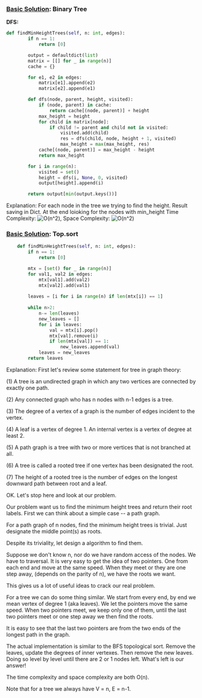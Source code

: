 ### [Basic Solution](/BinaryTree/FindMinHeightTree/basic_sol.py): Binary Tree

**DFS:** 

```python
def findMinHeightTrees(self, n: int, edges):
        if n == 1:
            return [0]

        output = defaultdict(list)
        matrix = [[] for _ in range(n)]
        cache = {}

        for e1, e2 in edges:
            matrix[e1].append(e2)
            matrix[e2].append(e1)

        def dfs(node, parent, height, visited):
            if (node, parent) in cache:
                return cache[(node, parent)] + height
            max_height = height
            for child in matrix[node]:
                if child != parent and child not in visited:
                    visited.add(child)
                    res = dfs(child, node, height + 1, visited)
                    max_height = max(max_height, res)
            cache[(node, parent)] = max_height - height
            return max_height

        for i in range(n):
            visited = set()
            height = dfs(i, None, 0, visited)
            output[height].append(i)

        return output[min(output.keys())]
```

Explanation: For each node in the tree we trying to find the height. Result saving in Dict. 
At the end loioking for the nodes with min_height
Time Complexity: ![O(n^2)](<https://latex.codecogs.com/svg.image?\inline&space;O(n)>), Space Complexity: ![O(n^2)](<https://latex.codecogs.com/svg.image?\inline&space;O(n^2)>)

### [Basic Solution](/BinaryTree/FindMinHeightTree/sol.py): Top.sort
```python
    def findMinHeightTrees(self, n: int, edges):
        if n == 1:
            return [0]

        mtx = [set() for _ in range(n)]
        for val1, val2 in edges:
            mtx[val1].add(val2)
            mtx[val2].add(val1)
        
        leaves = [i for i in range(n) if len(mtx[i]) == 1]
        
        while n>2:
            n-= len(leaves)
            new_leaves = []
            for i in leaves:
                val = mtx[i].pop()
                mtx[val].remove(i)
                if len(mtx[val]) == 1:
                    new_leaves.append(val)
            leaves = new_leaves
        return leaves

```

Explanation: 
First let's review some statement for tree in graph theory:

(1) A tree is an undirected graph in which any two vertices are
connected by exactly one path.

(2) Any connected graph who has n nodes with n-1 edges is a tree.

(3) The degree of a vertex of a graph is the number of
edges incident to the vertex.

(4) A leaf is a vertex of degree 1. An internal vertex is a vertex of
degree at least 2.

(5) A path graph is a tree with two or more vertices that is not
branched at all.

(6) A tree is called a rooted tree if one vertex has been designated
the root.

(7) The height of a rooted tree is the number of edges on the longest
downward path between root and a leaf.

OK. Let's stop here and look at our problem.

Our problem want us to find the minimum height trees and return their root labels. First we can think about a simple case -- a path graph.

For a path graph of n nodes, find the minimum height trees is trivial. Just designate the middle point(s) as roots.

Despite its triviality, let design a algorithm to find them.

Suppose we don't know n, nor do we have random access of the nodes. We have to traversal. It is very easy to get the idea of two pointers. One from each end and move at the same speed. When they meet or they are one step away, (depends on the parity of n), we have the roots we want.

This gives us a lot of useful ideas to crack our real problem.

For a tree we can do some thing similar. We start from every end, by end we mean vertex of degree 1 (aka leaves). We let the pointers move the same speed. When two pointers meet, we keep only one of them, until the last two pointers meet or one step away we then find the roots.

It is easy to see that the last two pointers are from the two ends of the longest path in the graph.

The actual implementation is similar to the BFS topological sort. Remove the leaves, update the degrees of inner vertexes. Then remove the new leaves. Doing so level by level until there are 2 or 1 nodes left. What's left is our answer!

The time complexity and space complexity are both O(n).

Note that for a tree we always have V = n, E = n-1.